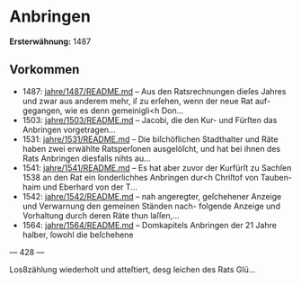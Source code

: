 # Anbringen

**Ersterwähnung:** 1487

## Vorkommen
- 1487: [jahre/1487/README.md](../jahre/1487/README.md) – Aus den Ratsrechnungen dieſes Jahres und zwar aus
anderem mehr, iſ zu erſehen, wenn der neue Rat auf-
gegangen, wie es denn gemeinigli<h Don...
- 1503: [jahre/1503/README.md](../jahre/1503/README.md) – Jacobi, die den Kur- und Fürſten das Anbringen
vorgetragen...
- 1531: [jahre/1531/README.md](../jahre/1531/README.md) – Die biſchöflichen Stadthalter und Räte haben zwei
erwählte Ratsperſonen ausgelöſcht, und hat bei ihnen des
Rats Anbringen diesfalls nihts au...
- 1541: [jahre/1541/README.md](../jahre/1541/README.md) – Es hat
aber zuvor der Kurfürſt zu Sachſen 1538 an den Rat
ein ſonderlichhes Anbringen dur<h Chriſtof von Tauben-
haim und Eberhard von der T...
- 1542: [jahre/1542/README.md](../jahre/1542/README.md) – nah angeregter, geſchehener
Anzeige und Verwarnung den gemeinen Ständen nach-
folgende Anzeige und Vorhaltung durch deren Räte thun
laſſen,...
- 1564: [jahre/1564/README.md](../jahre/1564/README.md) – Domkapitels
Anbringen der 21 Jahre halber, ſowohl die beſchehene


— 428 —

Los8zählung wiederholt und atteſtiert, desg leichen des Rats
Glü...
